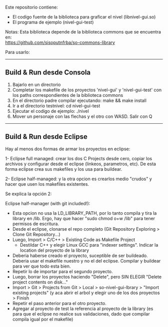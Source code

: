 Este repositorio contiene:

- El codigo fuente de la biblioteca para graficar el nivel (libnivel-gui.so)
- El programa de ejemplo (nivel-gui-test)

Notas: Esta biblioteca depende de la biblioteca commons que se encuentra en:<br/>
https://github.com/sisoputnfrba/so-commons-library


Para usarlo:

-------------------------------
Build & Run desde Consola
-------------------------------

1) Bajarlo en un directorio<br>
2) Completar los makefile de los proyectos 'nivel-gui' y 'nivel-gui-test' con 
los paths correspondientes de la biblioteca commons
3) En el directorio padre compilar ejecutando: make && make install<br>
4) Ir a el directorio testnivel: cd nivel-gui-test<br>
5) Ejecutar el codigo de ejemplo: ./nivel <br>
6) Mover un personaje con las flechas y el otro con WASD. Salir con Q<br>




-------------------------------
Build & Run desde Eclipse
-------------------------------

Hay al menos dos formas de armar los proyectos en eclipse:

1- Eclipse full managed: crear los dos C Projects desde cero, copiar los archivos y configurar desde el eclipse (linkeos, parametros, etc). De esta forma eclipse crea sus makefiles y los usa para buildear.

2- Eclipse half-managed:  y la otra opcion es crearlos medio "crudos" y hacer que usen los makefiles existentes.


Se explica la opción 2:

Eclipse half-manager (with git included!):

- Esta opcion no usa la LD_LIBRARY_PATH, por lo tanto compila y tira la library en /lib. Ergo, hay que hacer "sudo chmod o+w /lib" para tener permisos de escritura. 
- Desde el eclipse, clonarse el repo completo (Git Repository Exploring > Clone Git Repository...)
- Luego, Import > C/C++ > Existing Code as Makefile Project
	- Destildar C++ y elegir Linux GCC para "indexer settings". Indicar la location del  proyecto de la library
- Deberia haberse creado el proyecto, suceptible de ser buildeado. Deberia usar el makefile nuestro y no el del eclipse. Compilar y buildear para ver que todo esta bien.
- Repetir lo de importar para el segundo proyecto.
- Luego, borrar los proyectos haciendo "Delete", pero SIN ELEGIR "Delete project contents on disk..."
- Import > Git > Projects from Git > Local > so-nivel-gui-lbrary > "Import existing projects" (y aca abrir el arbol y elegir uno de los dos proyectos > Finish
- Repetir el paso anterior para el otro proyecto.
- Agregar al proyecto de test la referencia al proyecto de la library (es para que el eclipse no realice sus validaciones, dado que compilar compila igual por el makefile)





